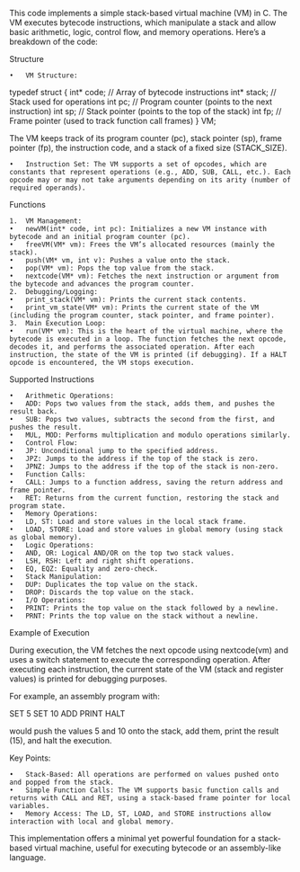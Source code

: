 This code implements a simple stack-based virtual machine (VM) in C. The VM executes bytecode instructions, which manipulate a stack and allow basic arithmetic, logic, control flow, and memory operations. Here’s a breakdown of the code:

Structure

	•	VM Structure:

typedef struct {
    int* code;    // Array of bytecode instructions
    int* stack;   // Stack used for operations
    int pc;       // Program counter (points to the next instruction)
    int sp;       // Stack pointer (points to the top of the stack)
    int fp;       // Frame pointer (used to track function call frames)
} VM;

The VM keeps track of its program counter (pc), stack pointer (sp), frame pointer (fp), the instruction code, and a stack of a fixed size (STACK_SIZE).

	•	Instruction Set: The VM supports a set of opcodes, which are constants that represent operations (e.g., ADD, SUB, CALL, etc.). Each opcode may or may not take arguments depending on its arity (number of required operands).

Functions

	1.	VM Management:
	•	newVM(int* code, int pc): Initializes a new VM instance with bytecode and an initial program counter (pc).
	•	freeVM(VM* vm): Frees the VM’s allocated resources (mainly the stack).
	•	push(VM* vm, int v): Pushes a value onto the stack.
	•	pop(VM* vm): Pops the top value from the stack.
	•	nextcode(VM* vm): Fetches the next instruction or argument from the bytecode and advances the program counter.
	2.	Debugging/Logging:
	•	print_stack(VM* vm): Prints the current stack contents.
	•	print_vm_state(VM* vm): Prints the current state of the VM (including the program counter, stack pointer, and frame pointer).
	3.	Main Execution Loop:
	•	run(VM* vm): This is the heart of the virtual machine, where the bytecode is executed in a loop. The function fetches the next opcode, decodes it, and performs the associated operation. After each instruction, the state of the VM is printed (if debugging). If a HALT opcode is encountered, the VM stops execution.

Supported Instructions

	•	Arithmetic Operations:
	•	ADD: Pops two values from the stack, adds them, and pushes the result back.
	•	SUB: Pops two values, subtracts the second from the first, and pushes the result.
	•	MUL, MOD: Performs multiplication and modulo operations similarly.
	•	Control Flow:
	•	JP: Unconditional jump to the specified address.
	•	JPZ: Jumps to the address if the top of the stack is zero.
	•	JPNZ: Jumps to the address if the top of the stack is non-zero.
	•	Function Calls:
	•	CALL: Jumps to a function address, saving the return address and frame pointer.
	•	RET: Returns from the current function, restoring the stack and program state.
	•	Memory Operations:
	•	LD, ST: Load and store values in the local stack frame.
	•	LOAD, STORE: Load and store values in global memory (using stack as global memory).
	•	Logic Operations:
	•	AND, OR: Logical AND/OR on the top two stack values.
	•	LSH, RSH: Left and right shift operations.
	•	EQ, EQZ: Equality and zero-check.
	•	Stack Manipulation:
	•	DUP: Duplicates the top value on the stack.
	•	DROP: Discards the top value on the stack.
	•	I/O Operations:
	•	PRINT: Prints the top value on the stack followed by a newline.
	•	PRNT: Prints the top value on the stack without a newline.

Example of Execution

During execution, the VM fetches the next opcode using nextcode(vm) and uses a switch statement to execute the corresponding operation. After executing each instruction, the current state of the VM (stack and register values) is printed for debugging purposes.

For example, an assembly program with:

SET 5
SET 10
ADD
PRINT
HALT

would push the values 5 and 10 onto the stack, add them, print the result (15), and halt the execution.

Key Points:

	•	Stack-Based: All operations are performed on values pushed onto and popped from the stack.
	•	Simple Function Calls: The VM supports basic function calls and returns with CALL and RET, using a stack-based frame pointer for local variables.
	•	Memory Access: The LD, ST, LOAD, and STORE instructions allow interaction with local and global memory.

This implementation offers a minimal yet powerful foundation for a stack-based virtual machine, useful for executing bytecode or an assembly-like language.